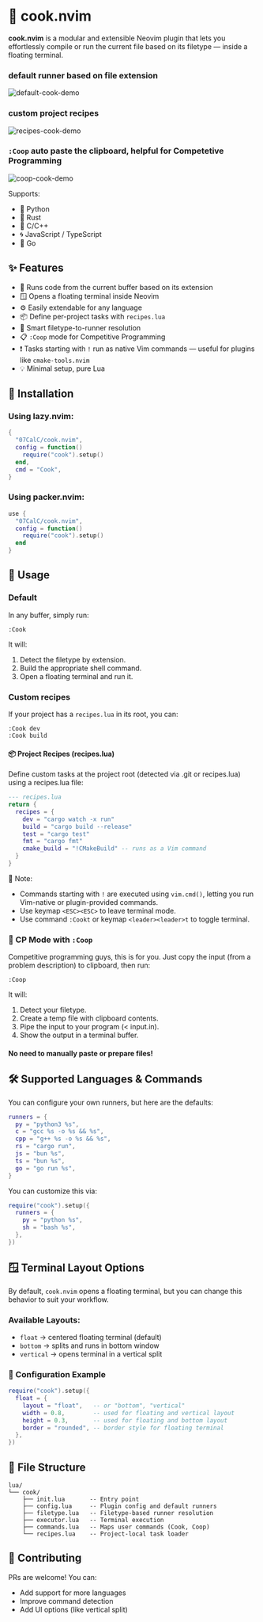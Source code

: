 # 🍳 cook.nvim

**cook.nvim** is a modular and extensible Neovim plugin that lets you effortlessly compile or run the current file based on its filetype — inside a floating terminal.

### default runner based on file extension

![default-cook-demo](https://github.com/user-attachments/assets/9564866f-8345-4b3f-9a5d-73b5de85676d)

### custom project recipes

![recipes-cook-demo](https://github.com/user-attachments/assets/cb05b37e-b741-4928-883c-26a8780f05f8)

### `:Coop` auto paste the clipboard, helpful for Competetive Programming

![coop-cook-demo](https://github.com/user-attachments/assets/fe9dc656-0c1c-4206-84a0-7767f20ef92f)

Supports:

- 🐍 Python
- 🦀 Rust
- 🧠 C/C++
- 🌀 JavaScript / TypeScript
- 🦫 Go

## ✨ Features

- 📂 Runs code from the current buffer based on its extension
- 🪟 Opens a floating terminal inside Neovim
- ⚙️ Easily extendable for any language
- 📦 Define per-project tasks with `recipes.lua`
- 🧠 Smart filetype-to-runner resolution
- 📋 `:Coop` mode for Competitive Programming
- ❗ Tasks starting with `!` run as native Vim commands — useful for plugins like `cmake-tools.nvim`
- 💡 Minimal setup, pure Lua

## 🚀 Installation

### Using **lazy.nvim**:

```lua
{
  "07CalC/cook.nvim",
  config = function()
    require("cook").setup()
  end,
  cmd = "Cook",
}
```

### Using **packer.nvim**:

```lua
use {
  "07CalC/cook.nvim",
  config = function()
    require("cook").setup()
  end
}
```

## 🔧 Usage

### Default

In any buffer, simply run:

```vim
:Cook
```

It will:

1. Detect the filetype by extension.
2. Build the appropriate shell command.
3. Open a floating terminal and run it.

### Custom recipes

If your project has a `recipes.lua` in its root, you can:

```vim
:Cook dev
:Cook build
```

#### 📦 Project Recipes (recipes.lua)

Define custom tasks at the project root (detected via .git or recipes.lua) using a recipes.lua file:

```lua
--- recipes.lua
return {
  recipes = {
    dev = "cargo watch -x run"
    build = "cargo build --release"
    test = "cargo test"
    fmt = "cargo fmt"
    cmake_build = "!CMakeBuild" -- runs as a Vim command
  }
}
```

📝 Note:

- Commands starting with `!` are executed using `vim.cmd()`, letting you run Vim-native or plugin-provided commands.
- Use keymap `<ESC><ESC>` to leave terminal mode.
- Use command `:Cookt` or keymap `<leader><leader>t` to toggle terminal.

### 🧠 CP Mode with `:Coop`

Competitive programming guys, this is for you.
Just copy the input (from a problem description) to clipboard, then run:

```vim
:Coop
```

It will:

1. Detect your filetype.
2. Create a temp file with clipboard contents.
3. Pipe the input to your program (< input.in).
4. Show the output in a terminal buffer.

#### No need to manually paste or prepare files!

## 🛠️ Supported Languages & Commands

You can configure your own runners, but here are the defaults:

```lua
runners = {
  py = "python3 %s",
  c = "gcc %s -o %s && %s",
  cpp = "g++ %s -o %s && %s",
  rs = "cargo run",
  js = "bun %s",
  ts = "bun %s",
  go = "go run %s",
}
```

You can customize this via:

```lua
require("cook").setup({
  runners = {
    py = "python %s",
    sh = "bash %s",
  },
})
```

## 🪟 Terminal Layout Options
By default, `cook.nvim` opens a floating terminal, but you can change this behavior to suit your workflow.

### Available Layouts:
- `float` → centered floating terminal (default)
- `bottom` → splits and runs in bottom window
- `vertical` → opens terminal in a vertical split

### 🔧 Configuration Example

```lua
require("cook").setup({
  float = {
    layout = "float",   -- or "bottom", "vertical"
    width = 0.8,        -- used for floating and vertical layout
    height = 0.3,       -- used for floating and bottom layout
    border = "rounded", -- border style for floating terminal
  },
})
```

## 📁 File Structure

```text
lua/
└── cook/
    ├── init.lua       -- Entry point
    ├── config.lua     -- Plugin config and default runners
    ├── filetype.lua   -- Filetype-based runner resolution
    ├── executor.lua   -- Terminal execution
    ├── commands.lua   -- Maps user commands (Cook, Coop)
    └── recipes.lua    -- Project-local task loader
```

## 🙌 Contributing

PRs are welcome! You can:

- Add support for more languages
- Improve command detection
- Add UI options (like vertical split)
